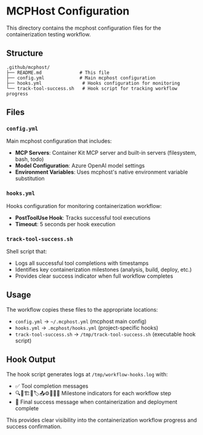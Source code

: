 # MCPHost Configuration

This directory contains the mcphost configuration files for the containerization testing workflow.

## Structure

```
.github/mcphost/
├── README.md              # This file
├── config.yml             # Main mcphost configuration
├── hooks.yml               # Hooks configuration for monitoring
└── track-tool-success.sh   # Hook script for tracking workflow progress
```

## Files

### `config.yml`
Main mcphost configuration that includes:
- **MCP Servers**: Container Kit MCP server and built-in servers (filesystem, bash, todo)
- **Model Configuration**: Azure OpenAI model settings
- **Environment Variables**: Uses mcphost's native environment variable substitution

### `hooks.yml`
Hooks configuration for monitoring containerization workflow:
- **PostToolUse Hook**: Tracks successful tool executions
- **Timeout**: 5 seconds per hook execution

### `track-tool-success.sh`
Shell script that:
- Logs all successful tool completions with timestamps
- Identifies key containerization milestones (analysis, build, deploy, etc.)
- Provides clear success indicator when full workflow completes

## Usage

The workflow copies these files to the appropriate locations:
- `config.yml` → `~/.mcphost.yml` (mcphost main config)
- `hooks.yml` → `.mcphost/hooks.yml` (project-specific hooks)
- `track-tool-success.sh` → `/tmp/track-tool-success.sh` (executable hook script)

## Hook Output

The hook script generates logs at `/tmp/workflow-hooks.log` with:
- ✅ Tool completion messages
- 🔍📝🏗️🔐🏷️📤⚙️🎯🚀✅ Milestone indicators for each workflow step
- 🎉 Final success message when containerization and deployment complete

This provides clear visibility into the containerization workflow progress and success confirmation.
